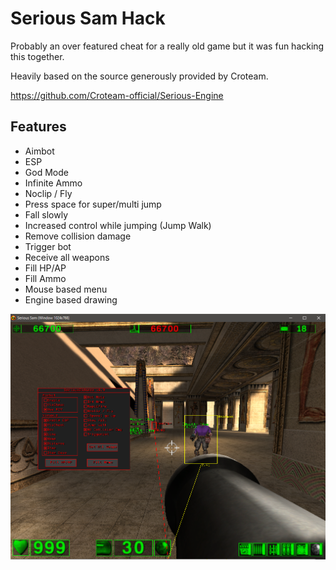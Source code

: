 # Serious Sam Hack
Probably an over featured cheat for a really old game but it was fun hacking this together.

Heavily based on the source generously provided by Croteam.

https://github.com/Croteam-official/Serious-Engine

## Features
* Aimbot
* ESP
* God Mode
* Infinite Ammo
* Noclip / Fly
* Press space for super/multi jump
* Fall slowly
* Increased control while jumping (Jump Walk)
* Remove collision damage
* Trigger bot
* Receive all weapons
* Fill HP/AP
* Fill Ammo
* Mouse based menu
* Engine based drawing

![Screenshot](screen.png)

